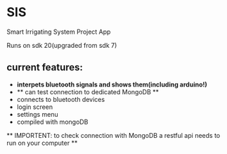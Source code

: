 # SIS
Smart Irrigating  System Project App 


Runs on sdk 20(upgraded from sdk 7)

## current features:


* **interpets bluetooth signals and shows them(including arduino!)**
* ** can test connection to dedicated MongoDB **
* connects to bluetooth devices
* login screen
* settings menu
* compiled with mongoDB


** IMPORTENT: to check connection with MongoDB a restful api needs to run on your computer **



